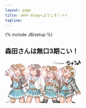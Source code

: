 ```yaml
---
layout: page
title: skhr-blogへようこそ！＞＜
tagline: 
---
```

{% include JB/setup %}

## 森田さんは無口3期こい！

<img src="./images/morita_024.4.jpg" alt="森田さんは無口" width="50%" height="50%" />
